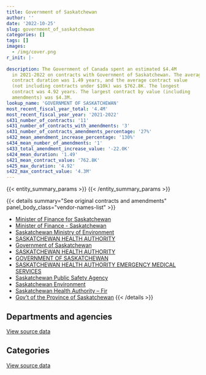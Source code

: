 ```yaml
---
title: Government of Saskatchewan
author: ''
date: '2022-10-25'
slug: government_of_saskatchewan
categories: []
tags: []
images:
  - /img/cover.png
r_init: |-
  
description: The Government of Canada spent an estimated $4.4M
  in 2021-2022 on contracts with Government of Saskatchewan. The average
  contract duration was 1.49 years, and the average contract value
  (not including contracts under $10k) was $762.8K. The longest
  contract was 4.92 years. The largest contract by value (including
  amendments) was $4.3M.
lookup_name: 'GOVERNMENT OF SASKATCHEWAN'
most_recent_fiscal_year_total: '4.4M'
most_recent_fiscal_year_year: '2021-2022'
s431_number_of_contracts: '11'
s431_number_of_contracts_with_amendments: '3'
s431_number_of_contracts_amendments_percentage: '27%'
s432_mean_amendment_increase_percentage: '130%'
s434_mean_number_of_amendments: '1'
s433_total_amendment_increase_value: '-22.0K'
s424_mean_duration: '1.49'
s421_mean_contract_value: '762.8K'
s425_max_duration: '4.92'
s422_max_contract_value: '4.3M'
---
```


<script src="/rmarkdown-libs/htmlwidgets/htmlwidgets.js"></script>
<link href="/rmarkdown-libs/datatables-css/datatables-crosstalk.css" rel="stylesheet" />
<script src="/rmarkdown-libs/datatables-binding/datatables.js"></script>
<script src="/rmarkdown-libs/jquery/jquery-3.6.0.min.js"></script>
<link href="/rmarkdown-libs/dt-core-bootstrap/css/dataTables.bootstrap.min.css" rel="stylesheet" />
<link href="/rmarkdown-libs/dt-core-bootstrap/css/dataTables.bootstrap.extra.css" rel="stylesheet" />
<script src="/rmarkdown-libs/dt-core-bootstrap/js/jquery.dataTables.min.js"></script>
<script src="/rmarkdown-libs/dt-core-bootstrap/js/dataTables.bootstrap.min.js"></script>
<link href="/rmarkdown-libs/crosstalk/css/crosstalk.min.css" rel="stylesheet" />
<script src="/rmarkdown-libs/crosstalk/js/crosstalk.min.js"></script>
<script src="/rmarkdown-libs/htmlwidgets/htmlwidgets.js"></script>
<link href="/rmarkdown-libs/datatables-css/datatables-crosstalk.css" rel="stylesheet" />
<script src="/rmarkdown-libs/datatables-binding/datatables.js"></script>
<script src="/rmarkdown-libs/jquery/jquery-3.6.0.min.js"></script>
<link href="/rmarkdown-libs/dt-core-bootstrap/css/dataTables.bootstrap.min.css" rel="stylesheet" />
<link href="/rmarkdown-libs/dt-core-bootstrap/css/dataTables.bootstrap.extra.css" rel="stylesheet" />
<script src="/rmarkdown-libs/dt-core-bootstrap/js/jquery.dataTables.min.js"></script>
<script src="/rmarkdown-libs/dt-core-bootstrap/js/dataTables.bootstrap.min.js"></script>
<link href="/rmarkdown-libs/crosstalk/css/crosstalk.min.css" rel="stylesheet" />
<script src="/rmarkdown-libs/crosstalk/js/crosstalk.min.js"></script>

{{< entity_summary_params >}}
{{< /entity_summary_params >}}

{{< details summary="See original contracts and amendments" panel_body_class="vendor-names-list" >}}
- [Minister of Finance for Saskatchewan](https://search.open.canada.ca/en/ct/?sort=contract_value_f%20desc&page=1&search_text=%22Minister%20of%20Finance%20for%20Saskatchewan%22)
- [Minister of Finance - Saskatchewan](https://search.open.canada.ca/en/ct/?sort=contract_value_f%20desc&page=1&search_text=%22Minister%20of%20Finance%20-%20Saskatchewan%22)
- [Saskatchewan Ministry of Environment](https://search.open.canada.ca/en/ct/?sort=contract_value_f%20desc&page=1&search_text=%22Saskatchewan%20Ministry%20of%20Environment%22)
- [SASKATCHEWAN HEALTH AUTHORITY](https://search.open.canada.ca/en/ct/?sort=contract_value_f%20desc&page=1&search_text=%22SASKATCHEWAN%20HEALTH%20AUTHORITY%22)
- [Government of Saskatchewan](https://search.open.canada.ca/en/ct/?sort=contract_value_f%20desc&page=1&search_text=%22Government%20of%20Saskatchewan%22)
- [SASKATCHEWAN HEALTH AUTHORITY](https://search.open.canada.ca/en/ct/?sort=contract_value_f%20desc&page=1&search_text=%22SASKATCHEWAN%20HEALTH%20%20AUTHORITY%22)
- [GOVERNMENT OF SASKATCHEWAN](https://search.open.canada.ca/en/ct/?sort=contract_value_f%20desc&page=1&search_text=%22GOVERNMENT%20OF%20SASKATCHEWAN%22)
- [SASKATCHEWAN HEALTH AUTHORITY EMERGENCY MEDICAL SERVICES](https://search.open.canada.ca/en/ct/?sort=contract_value_f%20desc&page=1&search_text=%22SASKATCHEWAN%20HEALTH%20AUTHORITY%20EMERGENCY%20MEDICAL%20SERVICES%22)
- [Saskatchewan Public Safety Agency](https://search.open.canada.ca/en/ct/?sort=contract_value_f%20desc&page=1&search_text=%22Saskatchewan%20Public%20Safety%20Agency%22)
- [Saskatchewan Environment](https://search.open.canada.ca/en/ct/?sort=contract_value_f%20desc&page=1&search_text=%22Saskatchewan%20Environment%22)
- [Saskatchewan Health Authority – Fir](https://search.open.canada.ca/en/ct/?sort=contract_value_f%20desc&page=1&search_text=%22Saskatchewan%20Health%20Authority%20%e2%80%93%20Fir%22)
- [Gov’t of the Province of Saskatchewan](https://search.open.canada.ca/en/ct/?sort=contract_value_f%20desc&page=1&search_text=%22Gov%27t%20of%20the%20Province%20of%20Saskatchewan%22)
{{< /details >}}

## Departments and agencies

<div id="htmlwidget-1" style="width:100%;height:auto;" class="datatables html-widget"></div>
<script type="application/json" data-for="htmlwidget-1">{"x":{"style":"bootstrap","filter":"none","vertical":false,"data":[["<a href=\"/departments/csc-scc/\">Correctional Service of Canada<\/a>","<a href=\"/departments/dnd-mdn/\">National Defence<\/a>","<a href=\"/departments/pco-bcp/\">Privy Council Office<\/a>","<a href=\"/departments/phac-aspc/\">Public Health Agency of Canada<\/a>"],[null,null,null,32580.48],[null,1563787,21853.5,39267.09],[427.99,2172898.37,null,53040.23],[52072.01,4256185.5,null,138196.31]],"container":"<table class=\"table table-striped table-hover row-border order-column display\">\n  <thead>\n    <tr>\n      <th>Department<\/th>\n      <th>2018-2019<\/th>\n      <th>2019-2020<\/th>\n      <th>2020-2021<\/th>\n      <th>2021-2022<\/th>\n    <\/tr>\n  <\/thead>\n<\/table>","options":{"order":[[4,"desc"]],"pageLength":10,"autoWidth":true,"columnDefs":[{"targets":1,"render":"function(data, type, row, meta) {\n    return type !== 'display' ? data : DTWidget.formatCurrency(data, \"$\", 2, 3, \",\", \".\", true, null);\n  }"},{"targets":2,"render":"function(data, type, row, meta) {\n    return type !== 'display' ? data : DTWidget.formatCurrency(data, \"$\", 2, 3, \",\", \".\", true, null);\n  }"},{"targets":3,"render":"function(data, type, row, meta) {\n    return type !== 'display' ? data : DTWidget.formatCurrency(data, \"$\", 2, 3, \",\", \".\", true, null);\n  }"},{"targets":4,"render":"function(data, type, row, meta) {\n    return type !== 'display' ? data : DTWidget.formatCurrency(data, \"$\", 2, 3, \",\", \".\", true, null);\n  }"},{"width":"16%","targets":[1,2,3,4]},{"className":"dt-right","targets":[1,2,3,4]}],"orderClasses":false}},"evals":["options.columnDefs.0.render","options.columnDefs.1.render","options.columnDefs.2.render","options.columnDefs.3.render"],"jsHooks":[]}</script>
<p class="text-right">
<a href="https://github.com/GoC-Spending/contracts-data/tree/main/data/out/vendors/government_of_saskatchewan/summary_by_fiscal_year_by_department.csv" class="source-data-link btn btn-link">View source data</a>
</p>

## Categories

<div id="htmlwidget-2" style="width:100%;height:auto;" class="datatables html-widget"></div>
<script type="application/json" data-for="htmlwidget-2">{"x":{"style":"bootstrap","filter":"none","vertical":false,"data":[["<a href=\"/categories/professional_services/\">Professional services<\/a>","<a href=\"/categories/medical/\">Medical<\/a>"],[32580.48,null],[1618310.24,6597.34],[2217577.39,8789.21],[4394381.81,52072.01]],"container":"<table class=\"table table-striped table-hover row-border order-column display\">\n  <thead>\n    <tr>\n      <th>Category<\/th>\n      <th>2018-2019<\/th>\n      <th>2019-2020<\/th>\n      <th>2020-2021<\/th>\n      <th>2021-2022<\/th>\n    <\/tr>\n  <\/thead>\n<\/table>","options":{"order":[[4,"desc"]],"dom":"t","pageLength":30,"autoWidth":true,"columnDefs":[{"targets":1,"render":"function(data, type, row, meta) {\n    return type !== 'display' ? data : DTWidget.formatCurrency(data, \"$\", 2, 3, \",\", \".\", true, null);\n  }"},{"targets":2,"render":"function(data, type, row, meta) {\n    return type !== 'display' ? data : DTWidget.formatCurrency(data, \"$\", 2, 3, \",\", \".\", true, null);\n  }"},{"targets":3,"render":"function(data, type, row, meta) {\n    return type !== 'display' ? data : DTWidget.formatCurrency(data, \"$\", 2, 3, \",\", \".\", true, null);\n  }"},{"targets":4,"render":"function(data, type, row, meta) {\n    return type !== 'display' ? data : DTWidget.formatCurrency(data, \"$\", 2, 3, \",\", \".\", true, null);\n  }"},{"width":"16%","targets":[1,2,3,4]},{"className":"dt-right","targets":[1,2,3,4]}],"orderClasses":false,"lengthMenu":[10,25,30,50,100]}},"evals":["options.columnDefs.0.render","options.columnDefs.1.render","options.columnDefs.2.render","options.columnDefs.3.render"],"jsHooks":[]}</script>
<p class="text-right">
<a href="https://github.com/GoC-Spending/contracts-data/tree/main/data/out/vendors/government_of_saskatchewan/summary_by_fiscal_year_by_category.csv" class="source-data-link btn btn-link">View source data</a>
</p>
